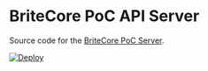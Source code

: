 # BriteCore PoC API Server

Source code for the [BriteCore PoC Server][server].

[server]: https://github.com/MaheshBodas/BriteCorePOCAPI_old

[![Deploy](https://www.herokucdn.com/deploy/button.svg)](https://heroku.com/deploy)

